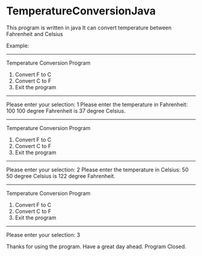 # TemperatureConversionJava
This program is written in java
It can convert temperature between Fahrenheit and Celsius

Example:

****************************************************
Temperature Conversion Program
1. Convert F to C
2. Convert C to F
3. Exit the program
****************************************************
Please enter your selection: 1
Please enter the temperature in Fahrenheit: 100
100 degree Fahrenheit is 37 degree Celsius.
 
****************************************************
Temperature Conversion Program
1. Convert F to C
2. Convert C to F
3. Exit the program
****************************************************
Please enter your selection: 2
Please enter the temperature in Celsius: 50
50 degree Celsius is 122 degree Fahrenheit.
 
****************************************************
Temperature Conversion Program
1. Convert F to C
2. Convert C to F
3. Exit the program
****************************************************
Please enter your selection: 3

Thanks for using the program.
Have a great day ahead.
Program Closed.

